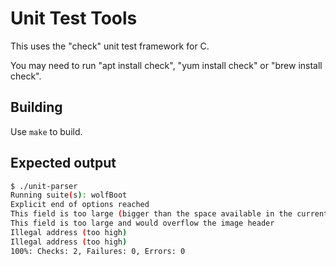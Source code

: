 # Unit Test Tools

This uses the "check" unit test framework for C.

You may need to run "apt install check", "yum install check" or "brew install check".

## Building

Use `make` to build.

## Expected output

```sh
$ ./unit-parser
Running suite(s): wolfBoot
Explicit end of options reached
This field is too large (bigger than the space available in the current header)
This field is too large and would overflow the image header
Illegal address (too high)
Illegal address (too high)
100%: Checks: 2, Failures: 0, Errors: 0
```
